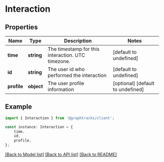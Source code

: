 # Interaction


## Properties

Name | Type | Description | Notes
------------ | ------------- | ------------- | -------------
**time** | **string** | The timestamp for this interaction. UTC timezone. | [default to undefined]
**id** | **string** | The user id who performed the interaction | [default to undefined]
**profile** | **object** | The user profile information | [optional] [default to undefined]

## Example

```typescript
import { Interaction } from '@graphtracks/client';

const instance: Interaction = {
    time,
    id,
    profile,
};
```

[[Back to Model list]](../README.md#documentation-for-models) [[Back to API list]](../README.md#documentation-for-api-endpoints) [[Back to README]](../README.md)
